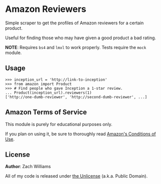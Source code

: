 Amazon Reviewers
================

Simple scraper to get the profiles of Amazon reviewers for a certain product.

Useful for finding those who may have given a good product a bad rating.

**NOTE**: Requires `bs4` and `lmxl` to work properly. Tests require the `mock`
module.


Usage
-----

    >>> inception_url = 'http://link-to-inception'
    >>> from amazon import Product
    >>> # Find people who gave Inception a 1-star review.
    ... Product(inception_url).reviewers(1)
    ['http://one-dumb-reviewer', 'http://second-dumb-reviewer', ...]


Amazon Terms of Service
-----------------------

This module is purely for educational purposes only.

If you plan on using it, be sure to thoroughly read [Amazon's Conditions of
Use](http://www.amazon.com/gp/help/customer/display.html/ref=cm_cd_help?ie=UTF8&nodeId=508088).


License
-------

**Author**: Zach Williams

All of my code is released under [the Unlicense](http://unlicense.org/) (a.k.a.
Public Domain).
